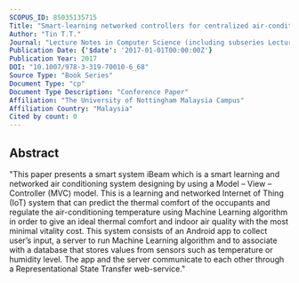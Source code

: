 ```yaml
---
SCOPUS_ID: 85035135715
Title: "Smart-learning networked controllers for centralized air-conditioning systems using model-view-controller model"
Author: "Tin T.T."
Journal: "Lecture Notes in Computer Science (including subseries Lecture Notes in Artificial Intelligence and Lecture Notes in Bioinformatics)"
Publication Date: {'$date': '2017-01-01T00:00:00Z'}
Publication Year: 2017
DOI: "10.1007/978-3-319-70010-6_68"
Source Type: "Book Series"
Document Type: "cp"
Document Type Description: "Conference Paper"
Affiliation: "The University of Nottingham Malaysia Campus"
Affiliation Country: "Malaysia"
Cited by count: 0
---
```


## Abstract
"This paper presents a smart system iBeam which is a smart learning and networked air conditioning system designing by using a Model – View – Controller (MVC) model. This is a learning and networked Internet of Thing (IoT) system that can predict the thermal comfort of the occupants and regulate the air-conditioning temperature using Machine Learning algorithm in order to give an ideal thermal comfort and indoor air quality with the most minimal vitality cost. This system consists of an Android app to collect user’s input, a server to run Machine Learning algorithm and to associate with a database that stores values from sensors such as temperature or humidity level. The app and the server communicate to each other through a Representational State Transfer web-service."
